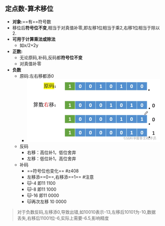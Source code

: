 ## 定点数-算术移位
- **对象:**==有==符号数
- 移位后**符号位不变**,相当于对真值补零,即左移1位相当于乘2,右移1位相当于除以2.
- **可用于计算乘法或除法**
	- 如x/2+2y
- **正数:**
	- 无论原码,补码,反码都**符号位不变**
	- 对真值补零
- **负数** 
	- 原码:左右移都添0
		- ![](attachments/Pasted%20image%2020221206231342.png)
	- 反码
		- 右移：高位补1，低位舍弃 
		- 左移：低位补1，高位舍弃
	- 补码
		- ==符号位也变化== #z408 
		- 左移添==0==,右移添==1==  #注意
		- 🐱-4 即11 1100
		- 🐱-8 即11 1000
		- 🐱-16 即11 0000
		- 🐱再次左移 10 0000 
> 对于负数反码,左移添0,导致出错,如10010表示-13,左移后10101为-10,数据丢失,右移后11001位-6,实际上需要-6.5,影响精度